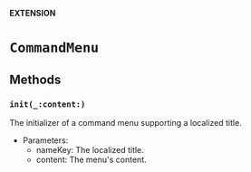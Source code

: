**EXTENSION**

# `CommandMenu`

## Methods
### `init(_:content:)`

The initializer of a command menu supporting a localized title.
- Parameters:
  - nameKey: The localized title.
  - content: The menu's content.
